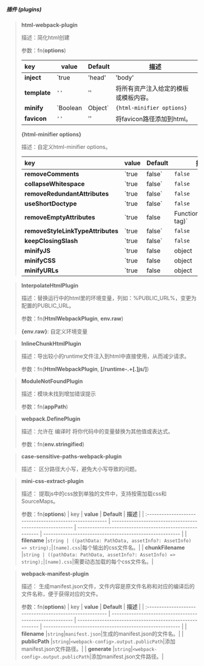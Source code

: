##### 插件 (plugins)

>**html-webpack-plugin**
>
>描述：简化html创建
>
>参数：fn(**options**)
>
>| key | **value** | **Default** | **描述** |
>| :------------------------------------------------------- | -------------------------------------------------------- | -------------------------------------------------------- | -------------------------------------------------------- |
>| **inject** |`true| 'head' | 'body' | false`|`true`|将所有资产注入给定的模板或模板内容。'body' \| 'head'：所有javascript资源将放在body或head元素的底部、true：根据scriptLoading选项将其添加到head/body、false：禁用自动注入。|
>| **template** |`''`|''|将所有资产注入给定的模板或模板内容。|
>| **minify** |`Boolean | Object`|`{html-minifier options}`|将所有资产注入给定的模板或模板内容。|
>| **favicon** |`''`|''|将favicon路径添加到html。|
>
>**{html-minifier options}**
>
>描述：自定义html-minifier options。
>
>| key | **value** | **Default** | **描述** |
>| :------------------------------------------------------- | -------------------------------------------------------- | -------------------------------------------------------- | -------------------------------------------------------- |
>| **removeComments** |`true | false`|`false`|是否删除注释|
>| **collapseWhitespace** |`true | false`|`false`|是否清空空格|
>| **removeRedundantAttributes** |`true | false`|`false`|是否去除引号|
>| **useShortDoctype** |`true | false`|`false`|是否将doctype替换为html5简短版|
>| **removeEmptyAttributes** |`true | false | Function(attrName, tag)`|`false`|是否将空属性去除|
>| **removeStyleLinkTypeAttributes** |`true | false`|`false`|是否将style和link中的type="text/css"删除|
>| **keepClosingSlash** |`true | false`|`false`|是否在单元素保留闭合斜杠|
>| **minifyJS** |`true | false | object | Function(text, inline)`|`false`|是否压缩script元素和事件属性中的代码|
>| **minifyCSS** |`true | false | object | Function(text, inline)`|`false`|是否压缩style元素和style属性中的代码|
>| **minifyURLs** |`true | false | object | Function(text)`|`false`|是否压缩各种属性中的url|

>**InterpolateHtmlPlugin**
>
>描述：替换运行中的html里的环境变量，列如：%PUBLIC_URL%，变更为配置的PUBLIC_URL。
>
>参数：fn(**HtmlWebpackPlugin**, **env.raw**)
>
>**{env.raw}**: 自定义环境变量


>**InlineChunkHtmlPlugin**
>
>描述：导出较小的runtime文件注入到html中直接使用，从而减少请求。
>
>参数：fn(**HtmlWebpackPlugin**, **[/runtime-.+[.]js/]**)
>

>**ModuleNotFoundPlugin**
>
>描述：模块未找到增加错误提示
>
>参数：fn(**appPath**)
>

>**webpack.DefinePlugin**
>
>描述：允许在 编译时 将你代码中的变量替换为其他值或表达式。
>
>参数：fn(**env.stringified**)
>

>**case-sensitive-paths-webpack-plugin**
>
>描述： 区分路径大小写，避免大小写导致的问题。

>**mini-css-extract-plugin**
>
>描述： 提取js中的css放到单独的文件中，支持按需加载css和SourceMaps。
>
>参数：fn(**options**)
>| key | **value** | **Default** | **描述** |
>| :------------------------------------------------------- | -------------------------------------------------------- | -------------------------------------------------------- | -------------------------------------------------------- |
>| **filename** |`string | ((pathData: PathData, assetInfo?: AssetInfo) => string);`|`[name].css`|每个输出的css文件名。|
>| **chunkFilename** |`string | ((pathData: PathData, assetInfo?: AssetInfo) => string);`|`[name].css`|需要动态加载的每个css文件名。|

>**webpack-manifest-plugin**
>
>描述： 生成manifest.json文件，文件内容是原文件名称和对应的编译后的文件名称，便于获得对应的文件。
>
>参数：fn(**options**)
>| key | **value** | **Default** | **描述** |
>| :------------------------------------------------------- | -------------------------------------------------------- | -------------------------------------------------------- | -------------------------------------------------------- |
>| **filename** |`string`|`manifest.json`|生成的manifest.json的文件名。|
>| **publicPath** |`string`|`<webpack-config>.output.publicPath`|添加manifest.json文件路径。|
>| **generate** |`string`|`<webpack-config>.output.publicPath`|添加manifest.json文件路径。|

